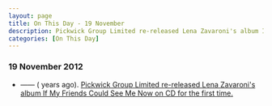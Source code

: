```yaml
---
layout: page
title: On This Day - 19 November
description: Pickwick Group Limited re-released Lena Zavaroni's album If My Friends Could See Me Now.
categories: [On This Day]
---
```


### 19 November 2012
* —— (<span id="age1"></span> years ago). [Pickwick Group Limited re-released Lena Zavaroni's album If My Friends Could See Me Now on CD for the first time.](/discography/albums/02-if-my-friends-could-see-me-now#uk-1)

<!-- Script for calculating number of years ago -->
<script>
var dob = '20121119';
var year = Number(dob.substr(0, 4));
var month = Number(dob.substr(4, 2)) - 1;
var day = Number(dob.substr(6, 2));
var today = new Date();
var age1 = today.getFullYear() - year;
if (today.getMonth() < month || (today.getMonth() == month && today.getDate() < day)) {
age1--;
}
document.getElementById("age1").innerHTML=age1;
</script>

